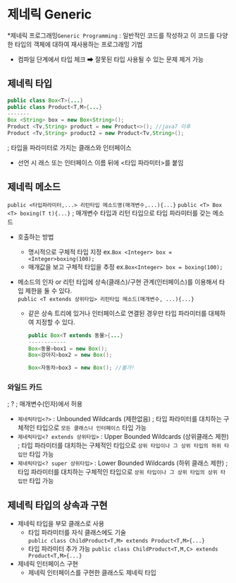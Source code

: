 # 제네릭 Generic
*제네릭 프로그래밍`Generic Programming` : 일반적인 코드를 작성하고 이 코드를 다양한 타입의 객체에 대하여 재사용하는 프로그래밍 기법
- 컴파일 단계에서 타입 체크 ➡ 잘못된 타입 사용될 수 있는 문제 제거 가능

## 제네릭 타입
```Java
public class Box<T>{...}
public class Product<T,M>{...}
-------
Box <String> box = new Box<String>();
Product <Tv,String> product = new Product<>(); //java7 이후
Product <Tv,String> product2 = new Product<Tv,String>();
```
; 타입을 파라미터로 가지는 클래스와 인터페이스
- 선언 시 래스 또는 인터페이스 이름 뒤에 <타입 파라미터>를 붙임

## 제네릭 메소드
`public <타입파라미터,...> 리턴타입 메소드명(매개변수,...){...}`
`public <T> Box <T> boxing(T t){...}`
; 매개변수 타입과 리턴 타입으로 타입 파라미터를 갖는 메소드

- 호출하는 방법
  - 명시적으로 구체적 타입 지정 ex.`Box <Integer> box = <Integer>boxing(100);`
  - 매개값을 보고 구체적 타입을 추정 ex.`Box<Integer> box = boxing(100);`

- 메소드의 인자 or 리턴 타입에 상속(클래스)/구현 관계(인터페이스)를 이용해서 타입 제한을 둘 수 있다.<br/>
  `public <T extends 상위타입> 리턴타입 메소드(매개변수, ...){...}`
  - 같은 상속 트리에 있거나 인터페이스로 연결된 경우만 타입 파라미터를 대체하여 지정할 수 있다.
    ```Java
    public Box<T extends 동물>{...}
    ------------
    Box<동물>box1 = new Box();
    Box<강아지>box2 = new Box();
    
    Box<자동차>box3 = new Box(); //불가!
    ```
    
### 와일드 카드
; ? ; 매개변수(인자)에서 허용
- `제네릭타입<?>` : Unbounded Wildcards (제한없음)
  ; 타입 파라미터를 대치하는 구체적인 타입으로 `모든 클래스나 인터페이스` 타입 가능
- `제네릭타입<? extends 상위타입>` : Upper Bounded Wildcards (상위클래스 제한)
  ; 타입 파라미터를 대치하는 구체적인 타입으로 `상위 타입이나 그 상위 타입의 하위 타입만` 타입 가능
- `제네릭타입<? super 상위타입>` : Lower Bounded Wildcards (하위 클래스 제한)
  ; 타입 파라미터를 대치하는 구체적인 타입으로 `상위 타입이나 그 상위 타입의 상위 타입만` 타입 가능
  

## 제네릭 타입의 상속과 구현
- 제네릭 타입을 부모 클래스로 사용
  - 타입 파라미터를 자식 클래스에도 기술<br/>
    `public class ChildProduct<T,M> extends Product<T,M>{...}`
  - 타입 파라미터 추가 가능
    `public class ChildProduct<T,M,C> extends Product<T,M>{...}`
- 제네릭 인터페이스 구현
  - 제네릭 인터페이스를 구현한 클래스도 제네릭 타입
